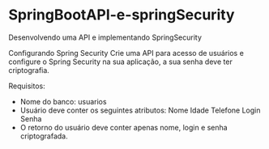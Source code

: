 # SpringBootAPI-e-springSecurity
Desenvolvendo uma API e implementando SpringSecurity

 Configurando Spring Security
Crie uma API para acesso de usuários e configure o Spring Security na sua aplicação, a sua senha deve ter criptografia.

Requisitos: 
- Nome do banco: usuarios
- Usuário deve conter os seguintes atributos: 
Nome
Idade
Telefone
Login
Senha
- O retorno do usuário deve conter apenas nome, login e senha criptografada.
